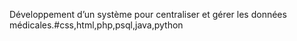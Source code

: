 Développement d’un système pour centraliser et gérer
les données médicales.#css,html,php,psql,java,python
